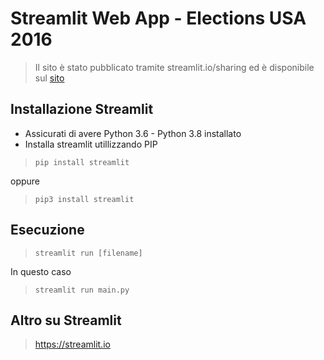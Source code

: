 # Streamlit Web App - Elections USA 2016
> Il sito è stato pubblicato tramite streamlit.io/sharing ed è disponibile sul [sito](share.streamlit.io/scavone87/streamlit-usa-elections/main/main.py)


## Installazione Streamlit
- Assicurati di avere Python 3.6 - Python 3.8 installato
- Installa streamlit utillizzando PIP
> `pip install streamlit`
  
oppure

> `pip3 install streamlit`

## Esecuzione
> `streamlit run [filename]`

In questo caso
> `streamlit run main.py`

## Altro su Streamlit
> https://streamlit.io